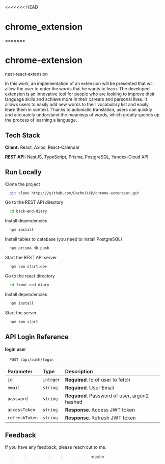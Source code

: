 <<<<<<< HEAD
# chrome_extension
=======
# chrome-extension
nest-react-extension

In this work, an implementation of an extension will be presented that will allow the user to enter the words that he wants to learn. The developed extension is an innovative tool for people who are looking to improve their language skills and achieve more in their careers and personal lives. It allows users to easily add new words to their vocabulary list and easily learn them in context. Thanks to automatic translation, users can quickly and accurately understand the meanings of words, which greatly speeds up the process of learning a language.

## Tech Stack

**Client:** React, Axios, React-Calendar

**REST API:** NestJS, TypeScript, Prisma, PostgreSQL, Yandex-Cloud API


## Run Locally

Clone the project

```bash
  git clone https://github.com/Dachnikkk/chrome-extension.git
```

Go to the REST API directory

```bash
  cd back-end-diary
```

Install dependencies

```bash
  npm install
```

Install tables to database (you need to install PostgreSQL)

```bash
  npx prisma db push
```

Start the REST API server

```bash
  npm run start:dev
```

Go to the react directory

```bash
  cd front-end-diary
```

Install dependencies

```bash
  npm install
```

Start the server

```bash
  npm run start
```

## API Login Reference

#### login user

```http
  POST /api/auth/login
```

| Parameter | Type     | Description                                   |
| :-------- | :------- | :---------------------------------------------|
| `id`      | `integer`| **Required**.  Id of user to fetch            |
| `email`   | `string` | **Required**. User Email                      |
| `password`| `string` | **Required**. Password of user, argon2 hashed |
| `accessToken`| `string` | **Response**. Access JWT token |
| `refreshToken`| `string` |**Response**.  Refresh JWT token |


## Feedback

If you have any feedback, please reach out to me.
>>>>>>> master
